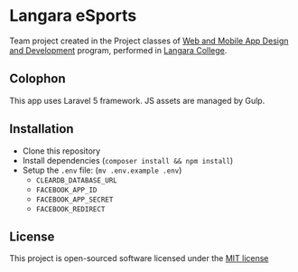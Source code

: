 # Langara eSports

Team project created in the Project classes of [Web and Mobile App Design and Development](http://langara.ca/programs-and-courses/programs/web-and-mobile-app/index.html) program, performed in [Langara College](http://langara.bc.ca).

## Colophon

This app uses Laravel 5 framework. JS assets are managed by Gulp.

## Installation

* Clone this repository
* Install dependencies (`composer install && npm install`)
* Setup the `.env` file: (`mv .env.example .env`)
	* `CLEARDB_DATABASE_URL`
	* `FACEBOOK_APP_ID`
	* `FACEBOOK_APP_SECRET`
	* `FACEBOOK_REDIRECT`

## License

This project is open-sourced software licensed under the [MIT license](http://opensource.org/licenses/MIT)
